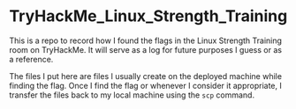 # TryHackMe_Linux_Strength_Training
This is a repo to record how I found the flags in the Linux Strength Training room on TryHackMe. It will serve as a log for future purposes I guess or as a reference.

The files I put here are files I usually create on the deployed machine while finding the flag.
Once I find the flag or whenever I consider it appropriate, I transfer the files back to my local machine using the `scp` command.

